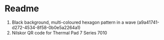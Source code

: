 # Readme

1. Black background, multi-coloured hexagon pattern in a wave (a9a41741-d272-4534-8f58-0b0e5a2264a1)
2. Nilskor QR code for Thermal Pad 7 Series 7010
